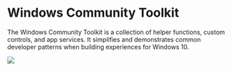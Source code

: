 # Windows Community Toolkit 
The Windows Community Toolkit is a collection of helper functions, custom controls, and app services. It simplifies and demonstrates common developer patterns when building experiences for Windows 10.

![](https://repository-images.githubusercontent.com/61403402/058b1a00-dd82-11e9-85c2-471c029761aa)

